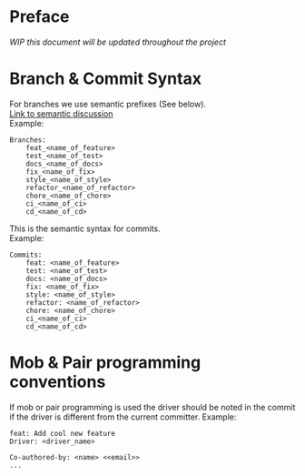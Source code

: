 # Preface
*WIP this document will be updated throughout the project*

# Branch & Commit Syntax
For branches we use semantic prefixes (See below).  
[Link to semantic discussion](https://gist.github.com/joshbuchea/6f47e86d2510bce28f8e7f42ae84c716)  
Example:
```
Branches:
    feat_<name_of_feature>
    test_<name_of_test>
    docs_<name_of_docs>
    fix_<name_of_fix>
    style_<name_of_style>
    refactor_<name_of_refactor>
    chore_<name_of_chore>
    ci_<name_of_ci>
    cd_<name_of_cd>
```
This is the semantic syntax for commits.  
Example:
```
Commits:
    feat: <name_of_feature>
    test: <name_of_test>
    docs: <name_of_docs>
    fix: <name_of_fix>
    style: <name_of_style>
    refactor: <name_of_refactor>
    chore: <name_of_chore> 
    ci_<name_of_ci>
    cd_<name_of_cd>
```

# Mob & Pair programming conventions
If mob or pair programming is used the driver should be noted in the commit if the driver is different from the current committer.
Example:
```
feat: Add cool new feature
Driver: <driver_name>

Co-authored-by: <name> <<email>>
...
``` 